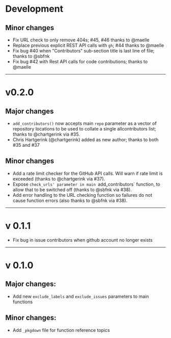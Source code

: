 # Development

## Minor changes

- Fix URL check to only remove 404s; #45, #46 thanks to @maelle
- Replace previous explicit REST API calls with `gh`; #44 thanks to @maelle
- Fix bug #40 when "Contributors" sub-section title is last line of file; thanks to @sbfnk
- Fix bug #42 with Rest API calls for code contributions; thanks to @maelle

---

# v0.2.0

## Major changes

- `add_contributors()` now accepts main `repo` parameter as a vector of repository locations to be used to collate a single allcontributors list; thanks to @chartgerink via #35.
- Chris Hartgerink (@chartgerink) added as new author; thanks to both #35 and #37

## Minor changes

- Add a rate limit checker for the GitHub API calls. Will warn if rate limit is exceeded (thanks to @chartgerink via #37).
- Expose `check_urls' parameter in main `add_contributors` function, to allow that to be switched off (thanks to @sbfnk via #38).
- Add error handling to the URL checking function so failures do not cause function errors (also thanks to @sbfnk via #38).

---

# v 0.1.1

- Fix bug in issue contributors when github account no longer exists

---

# v 0.1.0

## Major changes:

- Add new `exclude_labels` and `exclude_issues` parameters to main functions

## Minor changes:

- Add `_pkgdown` file for function reference topics
